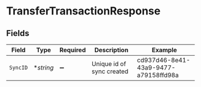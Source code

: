 # TransferTransactionResponse


## Fields

| Field                                | Type                                 | Required                             | Description                          | Example                              |
| ------------------------------------ | ------------------------------------ | ------------------------------------ | ------------------------------------ | ------------------------------------ |
| `SyncID`                             | **string*                            | :heavy_minus_sign:                   | Unique id of sync created            | cd937d46-8e41-43a9-9477-a79158ffd98a |